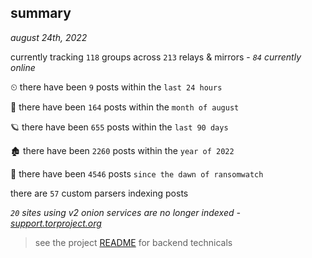 
## summary
_august 24th, 2022_

currently tracking `118` groups across `213` relays & mirrors - _`84` currently online_

⏲ there have been `9` posts within the `last 24 hours`

🦈 there have been `164` posts within the `month of august`

🪐 there have been `655` posts within the `last 90 days`

🏚 there have been `2260` posts within the `year of 2022`

🦕 there have been `4546` posts `since the dawn of ransomwatch`

there are `57` custom parsers indexing posts

_`20` sites using v2 onion services are no longer indexed - [support.torproject.org](https://support.torproject.org/onionservices/v2-deprecation/)_

> see the project [README](https://github.com/joshhighet/ransomwatch#ransomwatch--) for backend technicals
